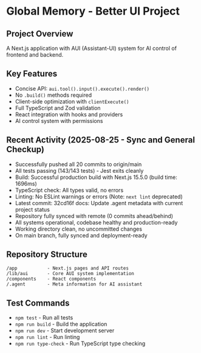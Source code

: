 # Global Memory - Better UI Project

## Project Overview
A Next.js application with AUI (Assistant-UI) system for AI control of frontend and backend.

## Key Features
- Concise API: `aui.tool().input().execute().render()`
- No `.build()` methods required
- Client-side optimization with `clientExecute()`
- Full TypeScript and Zod validation
- React integration with hooks and providers
- AI control system with permissions

## Recent Activity (2025-08-25 - Sync and General Checkup)
- Successfully pushed all 20 commits to origin/main
- All tests passing (143/143 tests) - Jest exits cleanly
- Build: Successful production build with Next.js 15.5.0 (build time: 1696ms)
- TypeScript check: All types valid, no errors
- Linting: No ESLint warnings or errors (Note: `next lint` deprecated)
- Latest commit: 32cd16f docs: Update .agent metadata with current project status
- Repository fully synced with remote (0 commits ahead/behind)
- All systems operational, codebase healthy and production-ready
- Working directory clean, no uncommitted changes
- On main branch, fully synced and deployment-ready

## Repository Structure
```
/app           - Next.js pages and API routes
/lib/aui       - Core AUI system implementation
/components    - React components
/.agent        - Meta information for AI assistant
```

## Test Commands
- `npm test` - Run all tests
- `npm run build` - Build the application
- `npm run dev` - Start development server
- `npm run lint` - Run linting
- `npm run type-check` - Run TypeScript type checking